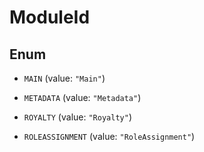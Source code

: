 

# ModuleId

## Enum


* `MAIN` (value: `"Main"`)

* `METADATA` (value: `"Metadata"`)

* `ROYALTY` (value: `"Royalty"`)

* `ROLEASSIGNMENT` (value: `"RoleAssignment"`)



